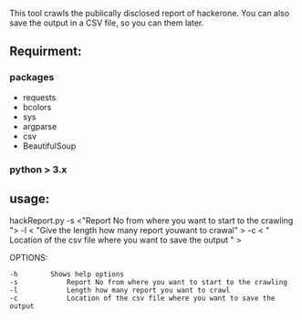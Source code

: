 This tool crawls the publically disclosed report of hackerone. You can also save the output in a CSV file, so you can them later.

## Requirment:


### packages 

- requests
- bcolors
- sys
- argparse
- csv
- BeautifulSoup

### python > 3.x 

## usage: 

hackReport.py  -s <"Report No from where you want to start to the crawling "> -l < "Give the length how many report youwant to crawal" > -c < " Location of the csv file where you want to save the output " >


OPTIONS: 

```
-h 	      Shows help options
-s            Report No from where you want to start to the crawling	
-l            Length how many report you want to crawl 
-c            Location of the csv file where you want to save the output 		
```
```
